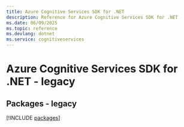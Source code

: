 ```yaml
---
title: Azure Cognitive Services SDK for .NET
description: Reference for Azure Cognitive Services SDK for .NET
ms.date: 06/09/2025
ms.topic: reference
ms.devlang: dotnet
ms.service: cognitiveservices
---
```

# Azure Cognitive Services SDK for .NET - legacy
## Packages - legacy
[!INCLUDE [packages](cognitive-services-index.md)]